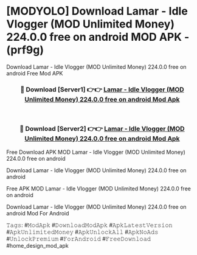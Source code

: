 # [MODYOLO] Download Lamar - Idle Vlogger (MOD Unlimited Money) 224.0.0 free on android MOD APK - (prf9g)
Download Lamar - Idle Vlogger (MOD Unlimited Money) 224.0.0 free on android Free Mod APK

<div align="center">
<h3>🔴 Download [Server1] 👉👉 <a href="https://apk-comot.site?title=Lamar_-_Idle_Vlogger_(MOD_Unlimited_Money)_224.0.0_free_on_android">Lamar - Idle Vlogger (MOD Unlimited Money) 224.0.0 free on android Mod Apk</a></h3><br>

<h3>🔴 Download [Server2] 👉👉 <a href="https://apk-comot.site?title=Lamar_-_Idle_Vlogger_(MOD_Unlimited_Money)_224.0.0_free_on_android">Lamar - Idle Vlogger (MOD Unlimited Money) 224.0.0 free on android Mod Apk</a></h3>
</div>


Free Download APK MOD Lamar - Idle Vlogger (MOD Unlimited Money) 224.0.0 free on android

Download Lamar - Idle Vlogger (MOD Unlimited Money) 224.0.0 free on android 

Free APK MOD Lamar - Idle Vlogger (MOD Unlimited Money) 224.0.0 free on android 

Download Lamar - Idle Vlogger (MOD Unlimited Money) 224.0.0 free on android Mod For Android

𝚃𝚊𝚐𝚜: #𝙼𝚘𝚍𝙰𝚙𝚔 #𝙳𝚘𝚠𝚗𝚕𝚘𝚊𝚍𝙼𝚘𝚍𝙰𝚙𝚔 #𝙰𝚙𝚔𝙻𝚊𝚝𝚎𝚜𝚝𝚅𝚎𝚛𝚜𝚒𝚘𝚗 #𝙰𝚙𝚔𝚄𝚗𝚕𝚒𝚖𝚒𝚝𝚎𝚍𝙼𝚘𝚗𝚎𝚢 #𝙰𝚙𝚔𝚄𝚗𝚕𝚘𝚌𝚔𝙰𝚕𝚕 #𝙰𝚙𝚔𝙽𝚘𝙰𝚍𝚜 #𝚄𝚗𝚕𝚘𝚌𝚔𝙿𝚛𝚎𝚖𝚒𝚞𝚖 #𝙵𝚘𝚛𝙰𝚗𝚍𝚛𝚘𝚒𝚍 #𝙵𝚛𝚎𝚎𝙳𝚘𝚠𝚗𝚕𝚘𝚊𝚍 #home_design_mod_apk